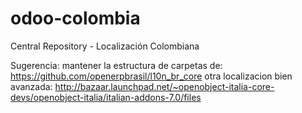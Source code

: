 odoo-colombia
=============

Central Repository - Localización Colombiana 


Sugerencia: mantener la estructura de carpetas de: https://github.com/openerpbrasil/l10n_br_core
otra localizacion bien avanzada: http://bazaar.launchpad.net/~openobject-italia-core-devs/openobject-italia/italian-addons-7.0/files

